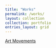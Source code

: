 ```yaml
---
title: "Works"
permalink: /works/
layout: collection
collection: portfolio
entries_layout: grid
---
```


[Art Movements](https://rachelhuls.github.io/art_movements/)
